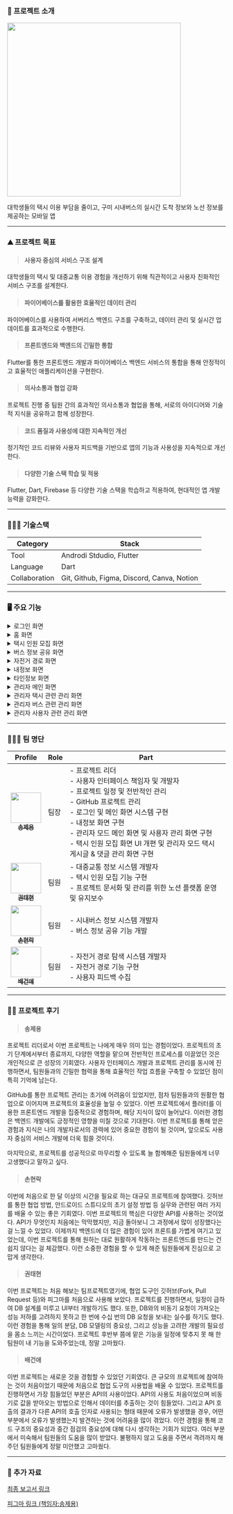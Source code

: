 ### 📖 프로젝트 소개

<img src="https://github.com/joon6093/Kumoh_Road/assets/118044367/30be4cd6-1a2d-4aa4-8ad0-adc4b4a9f9b9" width="400px;" alt=""/>

대학생들의 택시 이용 부담을 줄이고, 구미 시내버스의 실시간 도착 정보와 노선 정보를 제공하는 모바일 앱

--------

### ⛰️ 프로젝트 목표
>#### 사용자 중심의 서비스 구조 설계
대학생들의 택시 및 대중교통 이용 경험을 개선하기 위해 직관적이고 사용자 친화적인 서비스 구조를 설계한다.
>#### 파이어베이스를 활용한 효율적인 데이터 관리
파이어베이스를 사용하여 서버리스 백엔드 구조를 구축하고, 데이터 관리 및 실시간 업데이트를 효과적으로 수행한다.
>#### 프론트엔드와 백엔드의 긴밀한 통합
Flutter를 통한 프론트엔드 개발과 파이어베이스 백엔드 서비스의 통합을 통해 안정적이고 효율적인 애플리케이션을 구현한다.
>#### 의사소통과 협업 강화
프로젝트 진행 중 팀원 간의 효과적인 의사소통과 협업을 통해, 서로의 아이디어와 기술적 지식을 공유하고 함께 성장한다.
>#### 코드 품질과 사용성에 대한 지속적인 개선
정기적인 코드 리뷰와 사용자 피드백을 기반으로 앱의 기능과 사용성을 지속적으로 개선한다.
>#### 다양한 기술 스택 학습 및 적용
Flutter, Dart, Firebase 등 다양한 기술 스택을 학습하고 적용하여, 현대적인 앱 개발 능력을 강화한다.

--------

### 👨🏻‍💻 기술스택
|Category|Stack|
|------|---|
|Tool|Androdi Stdudio, Flutter|
|Language|Dart|
|Collaboration|Git, Github, Figma, Discord, Canva, Notion|
--------

### 🖥 ️주요 기능
<details>
<summary>로그인 화면</summary>
<div markdown="1">

  >#### 앱 가이드 화면

<p align="center"> 
  <img height="500" src="https://github.com/Mne-pr/Kumoh_Road/assets/42082748/7225b50a-5cb3-474d-a868-aa3398ecf2ff">
</p>

사용자가 앱을 처음 실행하면 앱의 핵심 기능 및 사용법을 간결하게 제시하여 사용자에게 앱의 목적을 설명한다.
  >#### 로그인 화면

<p align="center">
  <img height="500" src="https://github.com/Mne-pr/Kumoh_Road/assets/42082748/1495f6e9-dec5-4fae-94b8-89fefe545d84">
  &nbsp;&nbsp;&nbsp;&nbsp;&nbsp;&nbsp;&nbsp;&nbsp;
  <img height="500" src="https://github.com/Mne-pr/Kumoh_Road/assets/42082748/296981a7-d14e-410f-9ffc-b901b7d3301a">
</p>

카카오 로그인을 통해 사용자가 간편하게 앱에 로그인할 수 있도록 한다.처음 카카오 로그인을 시도할 때 사용자에 대한 정확한 정보를 얻도록 한다. 한 번 카카오 로그인을 진행하고 나면, 다음 번에 앱에 접속할 때 자동으로 로그인하여 보다 편리한 앱 사용감을 제공한다. 
</div>
</details>

<details>
<summary>홈 화면</summary>
<div markdown="1">

  >#### 홈 화면

<p align="center"> 
  <img height="500" src="https://github.com/Mne-pr/Kumoh_Road/assets/42082748/a4d18de3-aa85-4a67-baef-49cab459b0a8">
</p>

로그인 후 사용자가 접근하는 홈 화면은 다양한 기능에 빠르게 접근할 수 있는 버튼과 내비게이션을 포함하여 사용자 편의성을 고려한다. 또한 공지사항을 표시해 현재 앱에 대한 서비스 현황을 한 눈에 확인할 수 있도록 하고, 실시간 합승 정보와 버스 정보를 간단하게 목록으로 표시하여 학생들의 주요 이동 수단 정보를 빠르게 접근할 수 있도록 한다.
  >#### 날씨정보 화면

<p align="center"> 
  <img height="500" src="https://github.com/Mne-pr/Kumoh_Road/assets/42082748/4a329541-4425-42f4-b0d8-be9795de46b4">
</p>

홈 화면에서 날씨 정보에 접근할 경우, 날씨 정보를 시각적으로 쉽게 파악할 수 있는 직관적인 디자인을 제공하며, 필요한 정보만 빠르게 얻을 수 있도록 설계했다. 또한 해당 정보를 바탕으로 날씨에 따른 현재 이용하기 적절한 이동수단을 사용자에게 추천한다. 이때, 교통수단을 추천하는 창을 클릭하면 어플에서 제공하고 있는 해당 이동수단 관련 메뉴로 리다이렉트하여 접근성을 높였다
</div>
</details>

<details>
<summary>택시 인원 모집 화면</summary>
<div markdown="1">
  
  >#### 택시 인원 모집 화면

<p align="center"> 
  <img height="500" src="https://github.com/Mne-pr/Kumoh_Road/assets/42082748/c61caa22-aebd-4bf9-8f84-aab0915466bd">
  &nbsp;&nbsp;&nbsp;&nbsp;&nbsp;&nbsp;&nbsp;&nbsp;
  <img height="500" src="https://github.com/Mne-pr/Kumoh_Road/assets/42082748/603e1a2a-ed9a-4ddb-a99a-44f13f2bc57c">
  &nbsp;&nbsp;&nbsp;&nbsp;&nbsp;&nbsp;&nbsp;&nbsp;
  <img height="500" src="https://github.com/Mne-pr/Kumoh_Road/assets/42082748/0b0b36e4-a89c-4be1-84df-84b51f688e4f">
</p>

택시 파티를 모집하기 위한 게시글을 작성하는 화면이다. 사용자는 금오공대생이 주로 이동하는 목적지인 구미역, 터미널, 금오공대 중에서 자신이 택시를 타고 싶은 곳을 선택할 수 있다. 특히, 터미널과 구미역에서는 버스와 기차의 실제 도착시간을 선택하여 택시 인원 모집 게시글을 확인할 수 있다. 모집 게시글 작성을 위해 글쓰기 버튼을 클릭 시 화면 작성 화면으로 이동된다. 이곳에서 출발지 장소 등록을 위한 사진을 촬영해 등록하고 등록될 게시물의 제목 및 내용을 입력할 수 있다. 
  >#### 게시글 상세 화면

<p align="center"> 
  <img height="500" src="https://github.com/Mne-pr/Kumoh_Road/assets/42082748/0c14a1f8-180c-497c-a139-c4a6d893a696">
  &nbsp;&nbsp;&nbsp;&nbsp;&nbsp;&nbsp;&nbsp;&nbsp;
  <img height="500" src="https://github.com/Mne-pr/Kumoh_Road/assets/42082748/a110bc0a-737b-4c42-b176-2bb40573f46b">
</p>

사용자는 게시글 내용과 게시글 작성자의 매너 온도, 합승 리뷰를 통해 작성자의 신뢰성을 판단할 수 있고, 댓글 기능을 통해 게시글 작성자와 소통할 수 있다. 또한 현재 파티에 참여 인원 수를 확인하고 합승하기 버튼을 통해 택시 파티에 가입할 수 있다. 이 때 파티가 만석이거나 성별이 다를 경우엔 참가할 수 없다. 게시글 작성자는 현재 파티에 문제가 되는 참여자를 추방 할 수 있고, 참여자는 택시 합승이 끝난 후 작성자에게 송금버튼을 통한 정산 후 합승 리뷰 작성 기능을 통한 후기를 작성할 수 있다. 이때 작성된 합승 리뷰는 게시글 작성자의 매너온도와 정보에 반영된다.
  >#### 게시글 신고 및 댓글 신고 및 삭제 화면

<p align="center"> 
  <img height="500" src="https://github.com/Mne-pr/Kumoh_Road/assets/42082748/158317c7-ed90-449f-a6dd-cfa792bc9e86">
</p>

사용자는 불쾌감을 주는 글과 댓글을 신고 할 수 있다. ‘게시글 신고하기’ 버튼을 클릭 시 신고 카테고리 선택화면으로 이동된다. 카테고리 선택 후 상세 내용 작성화면으로 이동하고, 이 화면에서 신고 상세 내용을 작성 후 신고를 제출할 수 있다. 그리고 불쾌감을 주는 댓글의 신고 또한 가능하다. 작성된 댓글의 ‘신고하기’ 버튼을 클릭 시 알림 다이얼로그 창이 나타나고 신고를 제출할 수 있다. 위의 게시글과 댓글의 신고내용은 데이터베이스에 저장되며, 추후 관리자가 이를 처리한다. 본인이 작성한 댓글의 경우 삭제 할 수 있다.
</div>
</details>

<details>
<summary>버스 정보 공유 화면</summary>
<div markdown="1">

  >#### 버스 정보 공유 화면

<p align="center"> 
  <img height="500" src="https://github.com/Mne-pr/Kumoh_Road/assets/42082748/e6c50693-868b-4e6b-b04a-174e7f0672e3">
  &nbsp;&nbsp;&nbsp;&nbsp;&nbsp;&nbsp;&nbsp;&nbsp;
  <img height="500" src="https://github.com/Mne-pr/Kumoh_Road/assets/42082748/a6983810-c636-4dcb-91b9-b194bafaafcc">
  &nbsp;&nbsp;&nbsp;&nbsp;&nbsp;&nbsp;&nbsp;&nbsp;
  <img height="500" src="https://github.com/Mne-pr/Kumoh_Road/assets/42082748/c9086ced-2bb9-4d4b-8e81-ff6b57f7b10a">
</p>

화면에 표시된 지도를 통해 버스 도착 정보를 확인하고자 하는 버스 정류장 마커를 선택할 수 있고, 선택 시 해당 정류장에 대한 위치 등의 정보를 하단에 표시한다. 지도는 마커를 선택하거나 주변을 이동할 수 있고, 확대 또는 축소할 수 있다. 처음에 버스 메뉴로 진입할 때의 위치는 구미역 주변으로, ‘구미역’, ‘농협’ 버스정류장 마커와 상호작용할 수 있는데 하단의 ‘위치 이동’ 버튼을 사용해 금오공대, 구미버스터미널에 표시되어있는 마커를 찾아 상호작용할 수 있다. 
  >#### 버스 목록, 댓글 화면

<p align="center"> 
  <img height="450" src="https://github.com/Mne-pr/Kumoh_Road/assets/42082748/5b897b21-ee9e-4244-900d-b122b36d6e41">
  &nbsp;&nbsp;&nbsp;&nbsp;&nbsp;&nbsp;&nbsp;&nbsp;
  <img height="450" src="https://github.com/Mne-pr/Kumoh_Road/assets/42082748/e0103dfe-a3ea-4e37-bb20-016b0fd72896">
  &nbsp;&nbsp;&nbsp;&nbsp;&nbsp;&nbsp;&nbsp;&nbsp;
  <img height="450" src="https://github.com/Mne-pr/Kumoh_Road/assets/42082748/254b4253-702b-4fc1-be21-69a74707e777">
  &nbsp;&nbsp;&nbsp;&nbsp;&nbsp;&nbsp;&nbsp;&nbsp;
  <img height="450" src="https://github.com/Mne-pr/Kumoh_Road/assets/42082748/7487906f-821b-44c2-b3f4-cd3668fbad5a">
</p>

마커를 클릭한 뒤, 하단에  표시된 정류장 정보창을 잡아 위로 슬라이드할 때 해당 버스정류장으로 들어오는 실시간 버스 도착 목록이 등장한다. 이 버스 도착 목록에서는 왼쪽의 버스 색을 통한 좌석버스의 유무, 해당 버스정류장으로 도착하기까지 걸리는 시간과 정류장 수와 같은 정보를 확인할 수 있다. 버스 도착 목록에서 정보를 공유하고자 하는 버스를 클릭하면 해당 버스에 대한 댓글창이 등장하고, 댓글을 작성하거나 편집, 삭제 할 수 있다. 
다른 사람이 작성한 댓글이 현재 상황에 부적절하거나 위험한 내용의 댓글이라고 판단한 경우 우측 버튼을 통해 활성화 된 신고 버튼을 클릭하여 해당 댓글을 신고할 수 있다. 이런 댓글 작성과 신고 활동은 매너 온도와 활동 배지에 반영된다. 이를 통해 사용자 간 활발한 버스 정보 공유와 소통을 유도한다. 

</div>
</details>

<details>
<summary>자전거 경로 화면</summary>
<div markdown="1">
  
  >#### 자전거 경로 화면

<p align="center"> 
  <img height="500" src="https://github.com/Mne-pr/Kumoh_Road/assets/42082748/37e808bf-fcf5-4f0c-b275-7b5964b18290">
  &nbsp;&nbsp;&nbsp;&nbsp;&nbsp;&nbsp;&nbsp;&nbsp;
  <img height="500" src="https://github.com/Mne-pr/Kumoh_Road/assets/42082748/5adf917c-18a5-4fd0-a27e-3c3bd0407275">
</p>

자전거나 킥보드를 이용해 학교에 안전하게 도착할 수 있도록 경로를 제공하는 화면이다. 만약, 사용자가 택시와 버스 모두 이용하기 싫을 때 편리하게 사용할 수 있도록 구현하였다. 사용자는 자신의 현재 위치를 확인할 수 있으며 출발지와 도착지를 입력하여 경로와 소요 시간을 확인할 수 있다. 또한 출발지에 입력 없이 현재 위치를 출발지로 사용할 수 있으며 좌측의 교환 버튼을 통해 출발지와 목적지를 바꿀 수 있다.
  >#### 주소 검색 화면

<p align="center"> 
  <img height="500" src="https://github.com/Mne-pr/Kumoh_Road/assets/42082748/886c6002-68ac-44c3-aaf9-d2f2d77892f5">
</p>

출발지와 도착지를 선택하기 위해, 주소를 검색할 수 있는 화면이다. 기본적으로 구미역과 구미터미널, 금오공과대학교가 제공되며 사용자는 건물명이나 도로명 주소를 입력해 원하는 주소를 검색할 수 있다. 검색된 항목을 눌러 주소를 선택할 수 있으며 마커 클릭을 통해 해당 항목의 위치를 확인할 수 있다.
</div>
</details>

<details>
<summary>내정보 화면</summary>
<div markdown="1">
  
  >#### 내정보 화면

<p align="center"> 
  <img height="450" src="https://github.com/Mne-pr/Kumoh_Road/assets/42082748/e0934910-fd25-44fd-b8f7-a67edd209985">
  &nbsp;&nbsp;&nbsp;&nbsp;&nbsp;&nbsp;&nbsp;&nbsp;
  <img height="450" src="https://github.com/Mne-pr/Kumoh_Road/assets/42082748/665084c1-e5d3-461e-bafd-2b373054d7f7">
  &nbsp;&nbsp;&nbsp;&nbsp;&nbsp;&nbsp;&nbsp;&nbsp;
  <img height="450" src="https://github.com/Mne-pr/Kumoh_Road/assets/42082748/69392338-9342-42d7-9de8-865ada4670a4">
  &nbsp;&nbsp;&nbsp;&nbsp;&nbsp;&nbsp;&nbsp;&nbsp;
  <img height="450" src="https://github.com/Mne-pr/Kumoh_Road/assets/42082748/e4b162fe-d45d-4078-83a5-de42cd534f23">
</p>

사용자는 자신의 프로필을 확인하고 다양한 정보를 확인할 수 있다. 확인할 수 있는 여러가지 정보로는 자주 묻는 질문, 서비스 이용약관, 개인정보 처리방침, 오픈소스 라이선스, 개발자 정보를 확인 할 수 있다. 또한 로그아웃 및 회원 탈퇴를 수행할 수 있다.
  >#### 매너 상세 화면

<p align="center"> 
  <img height="500" src="https://github.com/Mne-pr/Kumoh_Road/assets/42082748/824360f7-3686-46a5-8248-828a11e585b4">
</p>

사용자가 택시 합승 시 다른 사람들로부터 받은 평가를 볼 수 있는 화면이다. 이를 통해 사용자들은 타인과의 합승을 좀더 매너 있게 진행하도록 독려받게 된다.
  >#### 획득 배지 화면

<p align="center"> 
  <img height="500" src="https://github.com/Mne-pr/Kumoh_Road/assets/42082748/21485e98-8303-4e0e-9122-f570bbb0a35d">
</p>

사용자가 앱 내에서 특정 활동을 수행하거나 목표를 달성함으로써 얻은 배지를 확인하는 화면이다. 배지는 사용자의 참여를 유도하고 개인의 성취를 보여주는 방법으로 기능한다.
  >#### 신고 내역 화면

<p align="center"> 
  <img height="500" src="https://github.com/Mne-pr/Kumoh_Road/assets/42082748/147f097e-8dc9-4ff1-bccf-523dc170c75c">
</p>

사용자는 이 화면을 통해 자신이 신고한 부적절한 행동이나 내용에 대한 기록을 확인할 수 있다. 이 기능은 신고된 사항이 처리되었음을 확인함으로써 사용자에게 성취감을 제공하고, 앱 내에서 긍정적인 환경을 유지하도록 장려한다.
  >#### QR 코드 등록 화면

<p align="center"> 
  <img height="500" src="https://github.com/Mne-pr/Kumoh_Road/assets/42082748/9a836e9b-c2d3-4fb3-9494-b2ec850e9211">
</p>

사용자가 자신의 카카오페이 QR 코드를 등록할 수 있도록하는 화면이다. 등록된 QR 코드를 통해 사용자들은 서로 간편하게 송금할 수 있게 된다. 또한, 사용자가 QR 코드를 쉽게 등록하고 사용할 수 있도록 QR 코드 등록 가이드를 제공한다.
  >#### 학생 인증 화면

<p align="center"> 
  <img height="500" src="https://github.com/Mne-pr/Kumoh_Road/assets/42082748/ae6086db-2aad-4bb7-b69b-9fe224ea0bfe">
  &nbsp;&nbsp;&nbsp;&nbsp;&nbsp;&nbsp;&nbsp;&nbsp;
  <img height="500" src="https://github.com/Mne-pr/Kumoh_Road/assets/42082748/53ee1602-30de-4437-87c4-1233dd0490b4">
  &nbsp;&nbsp;&nbsp;&nbsp;&nbsp;&nbsp;&nbsp;&nbsp;
  <img height="500" src="https://github.com/Mne-pr/Kumoh_Road/assets/42082748/f2ebb5c0-5e65-4497-accd-3c2d38ae1e7c">
</p>
<p align="center"> 
  <img height="250" src="https://github.com/Mne-pr/Kumoh_Road/assets/42082748/273c2673-52ef-478e-8c65-67b83b401d93">
</p>

금오공대 학생들이 앱 사용을 위해 본인 인증을 할 수 있는 보안 기능을 제공하는 화면이다. 사용자는 자신의 금오공대 공식 이메일 주소를 사용하여 인증하고, 이메일로 받은 인증 코드를 앱에 입력한다. 인증이 완료되면, 앱의 모든 기능에 접근할 수 있으며, 이는 외부인의 무단 접근을 방지한다.
</div>
</details>

<details>
<summary>타인정보 화면</summary>
<div markdown="1">

  >#### 타인 정보 화면

<p align="center"> 
  <img height="450" src="https://github.com/Mne-pr/Kumoh_Road/assets/42082748/49beac4f-d1f8-49c7-993b-5996b6446cb1">
  &nbsp;&nbsp;&nbsp;&nbsp;&nbsp;&nbsp;&nbsp;&nbsp;
  <img height="450" src="https://github.com/Mne-pr/Kumoh_Road/assets/42082748/29c2c841-2772-4e4f-913d-ce1407ce605a">
  &nbsp;&nbsp;&nbsp;&nbsp;&nbsp;&nbsp;&nbsp;&nbsp;
  <img height="450" src="https://github.com/Mne-pr/Kumoh_Road/assets/42082748/c58621f1-67a5-4fc8-89da-5172bfa63810">
  &nbsp;&nbsp;&nbsp;&nbsp;&nbsp;&nbsp;&nbsp;&nbsp;
  <img height="450" src="https://github.com/Mne-pr/Kumoh_Road/assets/42082748/f0e6a60e-16b9-4c05-b56e-e4ff281cfca7">
</p>

다른 사용자의 프로필에 접근할 경우 다른 사용자의 프로필과 활동 배지 정보, 해당 유저가 활동하면서 받은 매너 상세를 확인할 수 있다. 활동배지를 통해 사용자에게 즐거움을 제공하여 사용자들이 더욱 활발한 참여를 유도하도록 한다. 또한 사용자 신고 기능을 제공한다. 해당 신고 내용은 관리자가 확인하고 처리하며, 매너 온도에도 반영된다.
</div>
</details>

<details>
<summary>관리자 메인 화면</summary>
<div markdown="1">
  
  >#### 관리자 화면

<p align="center"> 
  <img height="500" src="https://github.com/Mne-pr/Kumoh_Road/assets/42082748/f2d8d66a-25f9-4d9a-a305-067f5e7bc996">
</p>

관리자가 사용자의 불쾌감을 해소하고 신고를 빠르게 처리하기 위해서 사용하는 화면이다. 관리자 인증을 위해서는 이메일 인증 절차를 거쳐야 하며, 이 과정을 통해 보안을 유지한다.
  >#### 일일 동향 분석

<p align="center"> 
  <img height="500" src="https://github.com/Mne-pr/Kumoh_Road/assets/42082748/85572724-e7bd-48a9-97a6-643005a4dbef">
</p>

어제와 오늘에 대한 사용자 활동 통계를 확인할 수 있다. 이는 택시 게시글 작성수, 버스 댓글 작성수, 신규 사용자 가입수, 택시 게시글 및 버스 댓글 신고수 등의 데이터를 포함한다. 이를 통해 관리자는 앱 사용 패턴과 이슈를 파악하고 적절한 조치를 취할 수 있다.
  >#### 공지사항 관리 화면

<p align="center"> 
  <img height="500" src="https://github.com/Mne-pr/Kumoh_Road/assets/42082748/20a1f0b2-1885-4ec9-a6e3-8280130d7cc9">
  &nbsp;&nbsp;&nbsp;&nbsp;&nbsp;&nbsp;&nbsp;&nbsp;
  <img height="500" src="https://github.com/Mne-pr/Kumoh_Road/assets/42082748/e613b7db-3de7-43b7-a5c8-8a469183c9b4">
</p>

관리자는 사용자들에게 중요한 정보를 전달하기 위한 공지사항을 관리할 수 있는 화면이다. 관리자는 공지사항을 게시및 수정할 수 있으며, 이는 사용자 경험을 개선하고 커뮤니케이션을 효과적으로 유지하는 데 중요한 역할을 한다.
</div>
</details>

<details>
<summary>관리자 택시 관련 관리 화면</summary>
<div markdown="1">

  >#### 택시 게시글 관리 화면

<p align="center"> 
  <img height="500" src="https://github.com/Mne-pr/Kumoh_Road/assets/42082748/03a10aa4-3818-43fa-8553-7553723d74b5">
  &nbsp;&nbsp;&nbsp;&nbsp;&nbsp;&nbsp;&nbsp;&nbsp;
  <img height="500" src="https://github.com/Mne-pr/Kumoh_Road/assets/42082748/9db7a100-f14c-4096-950f-a12a3b423774">
</p>

관리자는 게시글 관리 화면에서 ‘택시 게시글 관리’ ‘택시 댓글 관리’ 버튼을 통해 신고된  게시글과 댓글 목록을 확인할 수 있다. 게시글을 클릭 시 상세화면으로 이동되며, 이 곳에는 게시글의 내용[b-2] 및 카테고리 목록별 신고 횟수[를 확인할 수 있다. 또한 무시/블라인드 버튼을 클릭함으로써 접수된 신고를 처리할 수 있다. 이 때 사용자에게 블라인드된 게시글은 보이지 않게 된다. 다음으로 신고된 댓글을 클릭 시 해당 화면으로 이동되며, 이곳에서 사용자의 정보 및 사용자 정지 처리를 할 수 있다.  
</div>
</details>

<details>
<summary>관리자 버스 관련 관리 화면</summary>
<div markdown="1">

  >#### 버스 댓글 관리 화면

<p align="center"> 
  <img height="500" src="https://github.com/Mne-pr/Kumoh_Road/assets/42082748/8e713c1c-4f4f-4544-9fcb-0ebec7d9e5ec">
  &nbsp;&nbsp;&nbsp;&nbsp;&nbsp;&nbsp;&nbsp;&nbsp;
  <img height="500" src="https://github.com/Mne-pr/Kumoh_Road/assets/42082748/dea44220-255d-4f34-84cd-f376d22690c1">
  &nbsp;&nbsp;&nbsp;&nbsp;&nbsp;&nbsp;&nbsp;&nbsp;
  <img height="500" src="https://github.com/Mne-pr/Kumoh_Road/assets/42082748/7eabd40b-ba18-458b-9187-881739e8cb75">
</p>

관리자는 신고된 댓글 목록을 조회하고, 각 댓글의 신고받은 횟수와 댓글의 내용을 검토하여, 커뮤니티 기준에 부합하지 않는 댓글을 왼쪽 슬라이드를 통해 ‘블라인드’ 처리할 수 있다. 신고받을 이유가 없는 댓글이라 판단한 경우 오른쪽 슬라이드를 통해 ‘무시’ 처리할 수 있다. 블라인드하는 것으로 해결될 문제가 아닌 댓글인 경우 유저의 프로필 사진을 클릭해 사용자 관리 화면으로 진입하여 ‘계정 정지’ 처리를 할 수 있다.
</div>
</details>

<details>
<summary>관리자 사용자 관련 관리 화면</summary>
<div markdown="1">
  
  >#### 사용자 관리 화면

<p align="center"> 
  <img height="500" src="https://github.com/Mne-pr/Kumoh_Road/assets/42082748/bb13b7f3-6c1e-4543-9b5e-5049f3b3fa6f">
</p>

사용자 관리 화면은 관리자가 애플리케이션 내에서 신고된 사용자들의 목록을 확인할 수 있는 화면이다. 관리자는 신고된 사용자들의 목록을 볼 수 있으며, 각 사용자 별로 신고된 횟수와 신고된 내용의 상세를 확인할 수 있다. 필요에 따라 관리자는 신고된 사용자의 계정에 대해 조치를 취할 수 있다. 계정 정지를 당한 사용자는 화면에 계정이 정지되었다고 알림을 받게 되며, 다시는 어플에 접속할 수 없게 된다.
</div>
</details>

--------

### 👨‍👦‍👦 팀 명단
| Profile | Role | Part |
| ------- | ---- | ---- |
| <div align="center"><a href="https://github.com/joon6093"><img src="https://avatars.githubusercontent.com/u/118044367?v=4" width="70px;" alt=""/><br/><sub><b>송제용</b><sub></a></div> | 팀장 | - 프로젝트 리더<br/>- 사용자 인터페이스 책임자 및 개발자<br/>- 프로젝트 일정 및 전반적인 관리<br/>- GitHub 프로젝트 관리<br/>- 로그인 및 메인 화면 시스템 구현<br/>- 내정보 화면 구현<br/>- 관리자 모드 메인 화면 및 사용자 관리 화면 구현<br/>- 택시 인원 모집 화면 UI 개편 및 관리자 모드 택시 게시글 & 댓글 관리 화면 구현 |
| <div align="center"><a href="https://github.com/xogus0226" width="70px;" alt=""/><img src="https://github.com/Mne-pr/Kumoh_Road/assets/42082748/c50f15c1-d915-486e-b65a-9bf3c330365a" width="70px;" alt=""/><br/><sub><b>권태현</b></sub></a></div> | 팀원 | - 대중교통 정보 시스템 개발자<br/>- 택시 인원 모집 기능 구현<br/>- 프로젝트 문서화 및 관리를 위한 노션 플랫폼 운영 및 유지보수 |
| <div align="center"><a href="https://github.com/Mne-pr"><img src="https://avatars.githubusercontent.com/u/42082748?v=4" width="70px;" alt=""/><br/><sub><b>손현락</b></sub></a></div> | 팀원 | - 시내버스 정보 시스템 개발자<br/>- 버스 정보 공유 기능 개발 | 
| <div align="center"><a href="https://github.com/TankyBae"><img src="https://avatars.githubusercontent.com/u/119331034?v=4" width="70px;" alt=""/><br/><sub><b>배건애</b></sub></a></div> | 팀원 | - 자전거 경로 탐색 시스템 개발자<br/>- 자전거 경로 기능 구현<br/>- 사용자 피드백 수집 | 

--------

### ✍🏻 프로젝트 후기
> #### 송제용
프로젝트 리더로서 이번 프로젝트는 나에게 매우 의미 있는 경험이었다. 프로젝트의 초기 단계에서부터 종료까지, 다양한 역할을 맡으며 전반적인 프로세스를 이끌었던 것은 개인적으로 큰 성장의 기회였다. 사용자 인터페이스 개발과 프로젝트 관리를 동시에 진행하면서, 팀원들과의 긴밀한 협력을 통해 효율적인 작업 흐름을 구축할 수 있었던 점이 특히 기억에 남는다.

GitHub를 통한 프로젝트 관리는 초기에 어려움이 있었지만, 점차 팀원들과의 원활한 협업으로 이어지며 프로젝트의 효율성을 높일 수 있었다. 이번 프로젝트에서 플러터를 이용한 프론트엔드 개발을 집중적으로 경험하며, 해당 지식이 많이 늘어났다. 이러한 경험은 백엔드 개발에도 긍정적인 영향을 미칠 것으로 기대한다. 이번 프로젝트를 통해 얻은 경험과 지식은 나의 개발자로서의 경력에 있어 중요한 경험이 될 것이며, 앞으로도 사용자 중심의 서비스 개발에 더욱 힘쓸 것이다.

마지막으로, 프로젝트를 성공적으로 마무리할 수 있도록 늘 함께해준 팀원들에게 너무 고생했다고 말하고 싶다.
> #### 손현락
이번에 처음으로 한 달 이상의 시간을 필요로 하는 대규모 프로젝트에 참여했다. 깃허브를 통한 협업 방법, 안드로이드 스튜디오의 초기 설정 방법 등 실무와 관련된 여러 가지를 배울 수 있는 좋은 기회였다. 이번 프로젝트의 핵심은 다양한 API를 사용하는 것이었다. API가 무엇인지 처음에는 막막했지만, 지금 돌아보니 그 과정에서 많이 성장했다는 걸 느낄 수 있었다. 이제까지 백엔드에 더 많은 경험이 있어 프론트를 가볍게 여기고 있었는데, 이번 프로젝트를 통해 원하는 대로 원활하게 작동하는 프론트엔드를 만드는 건 쉽지 않다는 걸 체감했다. 이런 소중한 경험을 할 수 있게 해준 팀원들에게 진심으로 고맙게 생각한다.
> #### 권태현
이번 프로젝트는 처음 해보는 팀프로젝트였기에, 협업 도구인 깃허브(Fork, Pull Request 등)와 피그마를 처음으로 사용해 보았다. 프로젝트를 진행하면서, 일정이 급하여 DB 설계를 미루고 UI부터 개발하기도 했다. 또한, DB와의 비동기 요청이 가져오는 성능 저하를 고려하지 못하고 한 번에 수십 번의 DB 요청을 보내는 실수를 하기도 했다. 이런 경험을 통해 일의 분담, DB 모델링의 중요성, 그리고 성능을 고려한 개발의 필요성을 몸소 느끼는 시간이었다. 프로젝트 후반부 쯤에 맡은 기능을 일정에 맞추지 못 해 한 팀원이 내 기능을 도와주었는데, 정말 고마웠다.
> #### 배건애
이번 프로젝트는 새로운 것을 경험할 수 있었던 기회였다. 큰 규모의 프로젝트에 참여하는 것이 처음이었기 때문에 처음으로 협업 도구의 사용법을 배울 수 있었다. 프로젝트를 진행하면서 가장 힘들었던 부분은 API의 사용이었다. API의 사용도 처음이었으며 비동기로 값을 받아오는 방법으로 인해서 데이터를 추출하는 것이 힘들었다. 그리고 API 호출의 결과가 다른 API의 호출 인자로 사용되는 형태 때문에 오류가 발생했을 경우, 어떤 부분에서 오류가 발생했는지 발견하는 것에 어려움을 많이 겪었다. 이런 경험을 통해 코드 구조의 중요성과 중간 점검의 중요성에 대해 다시 생각하는 기회가 되었다. 여러 부분에서 미숙해서 팀원들의 도움을 많이 받았다. 불평하지 않고 도움을 주면서 격려까지 해주던 팀원들에게 정말 미안했고 고마웠다.

--------

### 👀 추가 자료
[최종 보고서 링크](https://github.com/joon6093/Kumoh_Road/tree/main/document)

[피그마 링크 (책임자:송제용)](https://www.figma.com/file/WADgXrpPp7ptMbv4l6eGGx/%EA%B8%88%EC%98%A4%EB%A1%9C%EB%93%9C-%ED%94%BC%EA%B7%B8%EB%A7%88?type=design&node-id=0%3A1&mode=design&t=7iL8BLJXpFVI8FhR-1)
